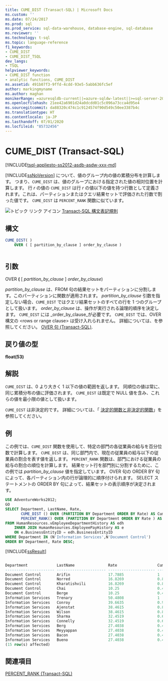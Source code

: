 ```yaml
---
title: CUME_DIST (Transact-SQL) | Microsoft Docs
ms.custom: ''
ms.date: 07/24/2017
ms.prod: sql
ms.prod_service: sql-data-warehouse, database-engine, sql-database
ms.reviewer: ''
ms.technology: t-sql
ms.topic: language-reference
f1_keywords:
- CUME_DIST
- CUME_DIST_TSQL
dev_langs:
- TSQL
helpviewer_keywords:
- CUME_DIST function
- analytic functions, CUME_DIST
ms.assetid: 491b07f3-9ffd-4cdd-93e5-5abb636fc5ef
author: markingmyname
ms.author: maghan
monikerRange: =azuresqldb-current||=azure-sqldw-latest||>=sql-server-2016||=sqlallproducts-allversions||>=sql-server-linux-2017||=azuresqldb-mi-current
ms.openlocfilehash: 21ee42a6901d24a0dcdd01c5c096a73cca4d95e4
ms.sourcegitcommit: da88320c474c1c9124574f90d549c50ee3387b4c
ms.translationtype: HT
ms.contentlocale: ja-JP
ms.lasthandoff: 07/01/2020
ms.locfileid: "85732456"
---
```

# <a name="cume_dist-transact-sql"></a>CUME_DIST (Transact-SQL)
[!INCLUDE[tsql-appliesto-ss2012-asdb-asdw-xxx-md](../../includes/tsql-appliesto-ss2012-asdb-asdw-xxx-md.md)]

[!INCLUDE[ssNoVersion](../../includes/ssnoversion-md.md)] について、値のグループ内の値の累積分布を計算します。 つまり、`CUME_DIST` は、値のグループにおける指定された値の相対位置を計算します。 行 _r_ の値の `CUME_DIST` は行 _r_ の値以下の値を持つ行数として定義されます。これは、パーティションまたはクエリ結果セットで評価された行数で割った値です。 `CUME_DIST` は `PERCENT_RANK` 関数に似ています。
  
![トピック リンク アイコン](../../database-engine/configure-windows/media/topic-link.gif "トピック リンク アイコン") [Transact-SQL 構文表記規則](../../t-sql/language-elements/transact-sql-syntax-conventions-transact-sql.md)
  
## <a name="syntax"></a>構文  
  
```sql
CUME_DIST( )  
    OVER ( [ partition_by_clause ] order_by_clause )  
  
```  
  
## <a name="arguments"></a>引数  
OVER **(** [ _partition\_by\_clause_ ] _order\_by\_clause_)  

_partition\_by\_clause_ は、FROM 句の結果セットをパーティションに分割します。このパーティションに関数が適用されます。 _partition\_by\_clause_ 引数を指定しない場合、`CUME_DIST` ではクエリ結果セットのすべての行を 1 つのグループとして扱います。 _order\_by\_clause_ は、操作が実行される論理的順序を決定します。 `CUME_DIST` には _order\_by\_clause_が必要です。 `CUME_DIST` では、OVER 構文の \<rows or range clause> は受け入れられません。 詳細については、を参照してください。 [OVER 句 &#40;Transact-SQL&#41;](../../t-sql/queries/select-over-clause-transact-sql.md).
  
## <a name="return-types"></a>戻り値の型
**float(53)**
  
## <a name="remarks"></a>解説  
`CUME_DIST` は、0 より大きく 1 以下の値の範囲を返します。 同順位の値は常に、同じ累積分布の値に評価されます。 `CUME_DIST` は既定で NULL 値を含み、これらの値を最小限の値として扱います。
  
`CUME_DIST` は非決定的です。 詳細については、「 [決定的関数と非決定的関数](../../relational-databases/user-defined-functions/deterministic-and-nondeterministic-functions.md)」を参照してください。
  
## <a name="examples"></a>例  
この例では、`CUME_DIST` 関数を使用して、特定の部門の各従業員の給与を百分位数で計算します。 `CUME_DIST` は、同じ部門内で、現在の従業員の給与以下の従業員の割合を表す値を返します。 `PERCENT_RANK` 関数は、部門における従業員の給与の割合の順位を計算します。 結果セット行を部門別に分割するために、この例では _partition\_by\_clause_ 値を指定しています。 OVER 句の ORDER BY 句によって、各パーティション内の行が論理的に順序付けられます。 SELECT ステートメントの ORDER BY 句によって、結果セットの表示順序が決定されます。
  
```sql
USE AdventureWorks2012;  
GO  
SELECT Department, LastName, Rate,   
       CUME_DIST () OVER (PARTITION BY Department ORDER BY Rate) AS CumeDist,   
       PERCENT_RANK() OVER (PARTITION BY Department ORDER BY Rate ) AS PctRank  
FROM HumanResources.vEmployeeDepartmentHistory AS edh  
    INNER JOIN HumanResources.EmployeePayHistory AS e    
    ON e.BusinessEntityID = edh.BusinessEntityID  
WHERE Department IN (N'Information Services',N'Document Control')   
ORDER BY Department, Rate DESC;  
```  
  
[!INCLUDE[ssResult](../../includes/ssresult-md.md)]
  
```sql
  
Department             LastName               Rate                  CumeDist               PctRank  
---------------------- ---------------------- --------------------- ---------------------- ----------------------  
Document Control       Arifin                 17.7885               1                      1  
Document Control       Norred                 16.8269               0.8                    0.5  
Document Control       Kharatishvili          16.8269               0.8                    0.5  
Document Control       Chai                   10.25                 0.4                    0  
Document Control       Berge                  10.25                 0.4                    0  
Information Services   Trenary                50.4808               1                      1  
Information Services   Conroy                 39.6635               0.9                    0.888888888888889  
Information Services   Ajenstat               38.4615               0.8                    0.666666666666667  
Information Services   Wilson                 38.4615               0.8                    0.666666666666667  
Information Services   Sharma                 32.4519               0.6                    0.444444444444444  
Information Services   Connelly               32.4519               0.6                    0.444444444444444  
Information Services   Berg                   27.4038               0.4                    0  
Information Services   Meyyappan              27.4038               0.4                    0  
Information Services   Bacon                  27.4038               0.4                    0  
Information Services   Bueno                  27.4038               0.4                    0  
(15 row(s) affected)  
```  
  
## <a name="see-also"></a>関連項目
[PERCENT_RANK &#40;Transact-SQL&#41;](../../t-sql/functions/percent-rank-transact-sql.md)
  
  
